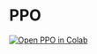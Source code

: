 # PPO
[![Open PPO in Colab](https://colab.research.google.com/assets/colab-badge.svg)](https://colab.research.google.com/github/JordiSalaJuarez/PPO/blob/main/getting_started_ppo.ipynb)<br>
